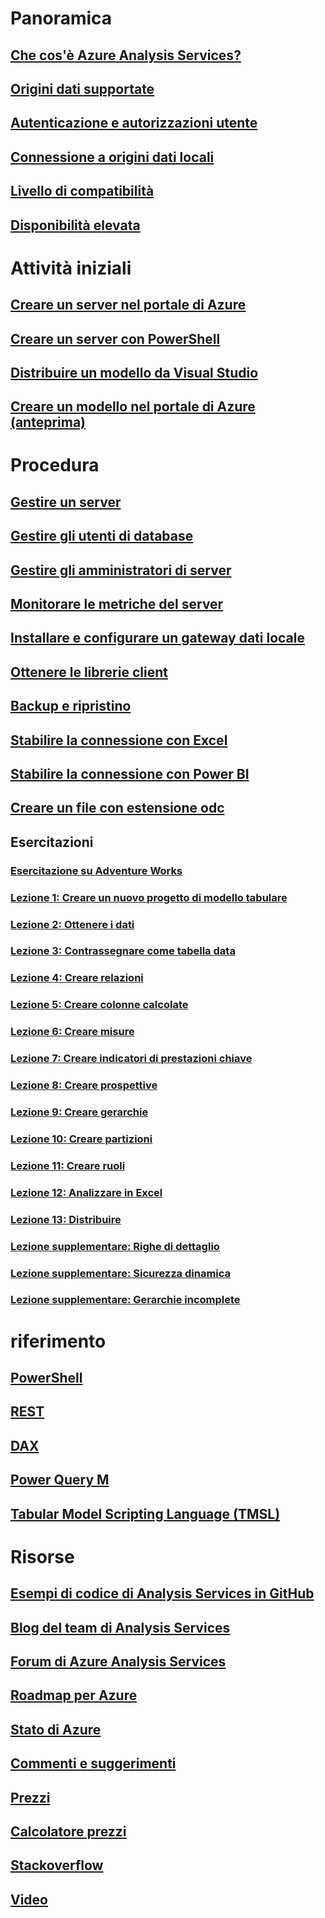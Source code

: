 # Panoramica
## [Che cos'è Azure Analysis Services?](analysis-services-overview.md)
## [Origini dati supportate](analysis-services-datasource.md)
## [Autenticazione e autorizzazioni utente](analysis-services-manage-users.md)
## [Connessione a origini dati locali](analysis-services-gateway.md)
## [Livello di compatibilità](analysis-services-compat-level.md)
## [Disponibilità elevata](analysis-services-bcdr.md)

# Attività iniziali
## [Creare un server nel portale di Azure](analysis-services-create-server.md)
## [Creare un server con PowerShell](analysis-services-create-powershell.md)
## [Distribuire un modello da Visual Studio](analysis-services-deploy.md)
## [Creare un modello nel portale di Azure (anteprima)](analysis-services-create-model-portal.md)

# Procedura 
## [Gestire un server](analysis-services-manage.md)
## [Gestire gli utenti di database](analysis-services-database-users.md)
## [Gestire gli amministratori di server](analysis-services-server-admins.md)
## [Monitorare le metriche del server](analysis-services-monitor.md)
## [Installare e configurare un gateway dati locale](analysis-services-gateway-install.md)
## [Ottenere le librerie client](analysis-services-data-providers.md)
## [Backup e ripristino](analysis-services-backup.md)
## [Stabilire la connessione con Excel](analysis-services-connect-excel.md)
## [Stabilire la connessione con Power BI](analysis-services-connect-pbi.md)
## [Creare un file con estensione odc](analysis-services-odc.md)
## Esercitazioni
### [Esercitazione su Adventure Works](tutorials/aas-adventure-works-tutorial.md)
### [Lezione 1: Creare un nuovo progetto di modello tabulare](tutorials/aas-lesson-1-create-a-new-tabular-model-project.md)
### [Lezione 2: Ottenere i dati](tutorials/aas-lesson-2-get-data.md)
### [Lezione 3: Contrassegnare come tabella data](tutorials/aas-lesson-3-mark-as-date-table.md) 
### [Lezione 4: Creare relazioni](tutorials/aas-lesson-4-create-relationships.md) 
### [Lezione 5: Creare colonne calcolate](tutorials/aas-lesson-5-create-calculated-columns.md)
### [Lezione 6: Creare misure](tutorials/aas-lesson-6-create-measures.md)  
### [Lezione 7: Creare indicatori di prestazioni chiave](tutorials/aas-lesson-7-create-key-performance-indicators.md)  
### [Lezione 8: Creare prospettive](tutorials/aas-lesson-8-create-perspectives.md) 
### [Lezione 9: Creare gerarchie](tutorials/aas-lesson-9-create-hierarchies.md) 
### [Lezione 10: Creare partizioni](tutorials/aas-lesson-10-create-partitions.md) 
### [Lezione 11: Creare ruoli](tutorials/aas-lesson-11-create-roles.md)
### [Lezione 12: Analizzare in Excel](tutorials/aas-lesson-12-analyze-in-excel.md)
### [Lezione 13: Distribuire](tutorials/aas-lesson-13-deploy.md)
### [Lezione supplementare: Righe di dettaglio](tutorials/aas-supplemental-lesson-detail-rows.md)
### [Lezione supplementare: Sicurezza dinamica](tutorials/aas-supplemental-lesson-dynamic-security.md)
### [Lezione supplementare: Gerarchie incomplete](tutorials/aas-supplemental-lesson-ragged-hierarchies.md)  

# riferimento
## [PowerShell](analysis-services-powershell.md)
## [REST](/rest/api/analysisservices)
## [DAX](https://msdn.microsoft.com/library/gg413422.aspx)
## [Power Query M](https://msdn.microsoft.com/library/mt211003.aspx)
## [Tabular Model Scripting Language (TMSL)](https://docs.microsoft.com/sql/analysis-services/tabular-model-scripting-language-tmsl-reference)

# Risorse
## [Esempi di codice di Analysis Services in GitHub](https://github.com/Microsoft/Analysis-Services)
## [Blog del team di Analysis Services](https://blogs.msdn.microsoft.com/analysisservices/)
## [Forum di Azure Analysis Services](https://social.msdn.microsoft.com/Forums/en-US/home?forum=AzureAnalysisServices)
## [Roadmap per Azure](https://azure.microsoft.com/roadmap/?category=intelligence-analytics)
## [Stato di Azure](https://azure.microsoft.com/status/)
## [Commenti e suggerimenti](https://feedback.azure.com/forums/556165-azure-analysis-services)
## [Prezzi](https://azure.microsoft.com/pricing/details/analysis-services/)
## [Calcolatore prezzi](https://azure.microsoft.com/pricing/calculator/)
## [Stackoverflow](http://stackoverflow.com/questions/tagged/azure-analysis-services)
## [Video](https://azure.microsoft.com/resources/videos/index/?services=analysis-services&sort=newest)

